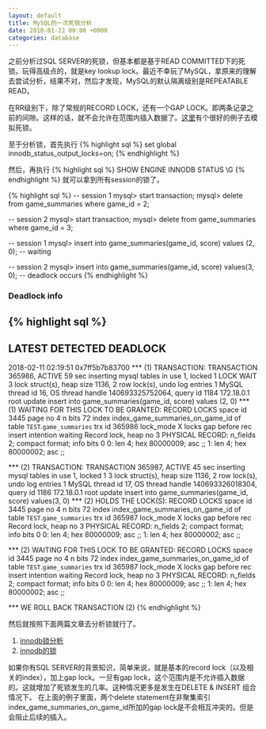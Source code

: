 ```yaml
---
layout: default
title: MySQL的一次死锁分析
date: 2018-01-22 00:00 +0000
categories: database
---
```


之前分析过SQL SERVER的死锁，但基本都是基于READ COMMITTED下的死锁。玩得高级点的，就是key lookup lock。最近不幸玩了MySQL，拿原来的理解去尝试分析，结果不对，然后才发现，MySQL的默认隔离级别是REPEATABLE READ。

在RR级别下，除了常规的RECORD LOCK，还有一个GAP LOCK。即两条记录之前的间隙。这样的话，就不会允许在范围内插入数据了。[这里][deadlock_analysis_case]有个很好的例子去模拟死锁。

至于分析锁，首先执行
{% highlight sql %}
set global innodb_status_output_locks=on;
{% endhighlight %}

然后，再执行
{% highlight sql %}
SHOW ENGINE INNODB STATUS \G
{% endhighlight %}
就可以拿到所有session的锁了。

{% highlight sql %}
-- session 1
mysql> start transaction;
mysql> delete from game_summaries where game_id = 2;

-- session 2
mysql> start transaction;
mysql> delete from game_summaries where game_id = 3;

-- session 1
mysql> insert into game_summaries(game_id, score) values (2, 0);
-- waiting

-- session 2
mysql> insert into game_summaries(game_id, score) values(3, 0);
-- deadlock occurs
{% endhighlight %}


### Deadlock info

{% highlight sql %}
------------------------
LATEST DETECTED DEADLOCK
------------------------
2018-02-11 02:19:51 0x7ff5b7b83700
*** (1) TRANSACTION:
TRANSACTION 365986, ACTIVE 59 sec inserting
mysql tables in use 1, locked 1
LOCK WAIT 3 lock struct(s), heap size 1136, 2 row lock(s), undo log entries 1
MySQL thread id 16, OS thread handle 140693325752064, query id 1184 172.18.0.1 root update
insert into game_summaries(game_id, score) values (2, 0)
*** (1) WAITING FOR THIS LOCK TO BE GRANTED:
RECORD LOCKS space id 3445 page no 4 n bits 72 index index_game_summaries_on_game_id of table `TEST`.`game_summaries` trx id 365986 lock_mode X locks gap before rec insert intention waiting
Record lock, heap no 3 PHYSICAL RECORD: n_fields 2; compact format; info bits 0
 0: len 4; hex 80000009; asc     ;;
 1: len 4; hex 80000002; asc     ;;

*** (2) TRANSACTION:
TRANSACTION 365987, ACTIVE 45 sec inserting
mysql tables in use 1, locked 1
3 lock struct(s), heap size 1136, 2 row lock(s), undo log entries 1
MySQL thread id 17, OS thread handle 140693326018304, query id 1186 172.18.0.1 root update
insert into game_summaries(game_id, score) values(3, 0)
*** (2) HOLDS THE LOCK(S):
RECORD LOCKS space id 3445 page no 4 n bits 72 index index_game_summaries_on_game_id of table `TEST`.`game_summaries` trx id 365987 lock_mode X locks gap before rec
Record lock, heap no 3 PHYSICAL RECORD: n_fields 2; compact format; info bits 0
 0: len 4; hex 80000009; asc     ;;
 1: len 4; hex 80000002; asc     ;;

*** (2) WAITING FOR THIS LOCK TO BE GRANTED:
RECORD LOCKS space id 3445 page no 4 n bits 72 index index_game_summaries_on_game_id of table `TEST`.`game_summaries` trx id 365987 lock_mode X locks gap before rec insert intention waiting
Record lock, heap no 3 PHYSICAL RECORD: n_fields 2; compact format; info bits 0
 0: len 4; hex 80000009; asc     ;;
 1: len 4; hex 80000002; asc     ;;

*** WE ROLL BACK TRANSACTION (2)
{% endhighlight %}

然后就按照下面两篇文章去分析锁就行了。

1. [innodb锁分析][innodb_locks_algorithms]
2. [innodb的锁][innodb_locks_1]

如果你有SQL SERVER的背景知识，简单来说，就是基本的record lock（以及相关的index），加上gap lock。一旦有gap lock，这个范围内是不允许插入数据的。这就增加了死锁发生的几率。这种情况更多是发生在DELETE & INSERT 组合情况下。
在上面的例子里面，两个delete statement在非聚集索引index_game_summaries_on_game_id所加的gap lock是不会相互冲突的。但是会阻止后续的插入。


[deadlock_analysis_case]: http://blog.csdn.net/wanghai__/article/details/7067118
[innodb_locks_algorithms]: http://keithlan.github.io/2017/06/21/innodb_locks_algorithms/
[innodb_locks_1]: http://keithlan.github.io/2017/06/05/innodb_locks_1/

